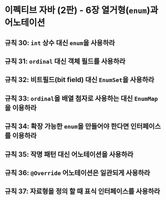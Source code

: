 # 이펙티브 자바 (2판) - 6장 열거형(`enum`)과 어노테이션

## 규칙 30: `int` 상수 대신 `enum`을 사용하라


## 규칙 31: `ordinal` 대신 객체 필드를 사용하라


## 규칙 32: 비트필드(bit field) 대신 `EnumSet`을 사용하라


## 규칙 33: `ordinal`을 배열 첨자로 사용하는 대신 `EnumMap`을 이용하라


## 규칙 34: 확장 가능한 `enum`을 만들어야 한다면 인터페이스를 이용하라


## 규칙 35: 작명 패턴 대신 어노테이션을 사용하라


## 규칙 36: `@Override` 어노테이션은 일관되게 사용하라


## 규칙 37: 자료형을 정의 할 때 표식 인터페이스를 사용하라


